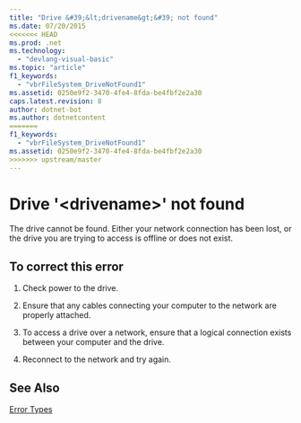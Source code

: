 ```yaml
---
title: "Drive &#39;&lt;drivename&gt;&#39; not found"
ms.date: 07/20/2015
<<<<<<< HEAD
ms.prod: .net
ms.technology: 
  - "devlang-visual-basic"
ms.topic: "article"
f1_keywords: 
  - "vbrFileSystem_DriveNotFound1"
ms.assetid: 0250e9f2-3470-4fe4-8fda-be4fbf2e2a30
caps.latest.revision: 8
author: dotnet-bot
ms.author: dotnetcontent
=======
f1_keywords: 
  - "vbrFileSystem_DriveNotFound1"
ms.assetid: 0250e9f2-3470-4fe4-8fda-be4fbf2e2a30
>>>>>>> upstream/master
---
```

# Drive &#39;&lt;drivename&gt;&#39; not found
The drive cannot be found. Either your network connection has been lost, or the drive you are trying to access is offline or does not exist.  
  
## To correct this error  
  
1.  Check power to the drive.  
  
2.  Ensure that any cables connecting your computer to the network are properly attached.  
  
3.  To access a drive over a network, ensure that a logical connection exists between your computer and the drive.  
  
4.  Reconnect to the network and try again.  
  
## See Also  
 [Error Types](../../visual-basic/programming-guide/language-features/error-types.md)  

